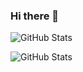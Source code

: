 ### Hi there 👋

![GitHub Stats](https://github-readme-stats.vercel.app/api?username=gabrielbigardi&show_icons=true&theme=radical&bg_color=90,141321,2b2154)  
  
![GitHub Stats](https://github-readme-stats.vercel.app/api/top-langs/?username=gabrielbigardi&theme=radical&bg_color=90,141321,2b2154)


<!--
**GabrielBigardi/GabrielBigardi** is a ✨ _special_ ✨ repository because its `README.md` (this file) appears on your GitHub profile.

Here are some ideas to get you started:

- 🔭 I’m currently working on ...
- 🌱 I’m currently learning ...
- 👯 I’m looking to collaborate on ...
- 🤔 I’m looking for help with ...
- 💬 Ask me about ...
- 📫 How to reach me: ...
- 😄 Pronouns: ...
- ⚡ Fun fact: ...
-->
